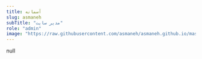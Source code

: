 ```yaml
--- 
title: آسمانه 
slug: asmaneh 
subTitle: "مدیر سایت" 
role: "admin" 
image: "https://raw.githubusercontent.com/asmaneh/asmaneh.github.io/master/assets/img/authors/asmaneh.png" 
--- 
```

null